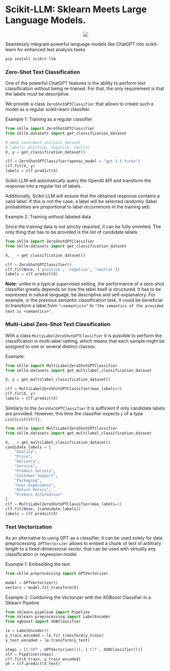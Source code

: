 

# Scikit-LLM: Sklearn Meets Large Language Models.
<p align="center">
  <img src="https://github.com/iryna-kondr/scikit-llm/blob/main/logo.pnpg?raw=true" max-height="200"/>
</p>
Seamlessly integrate powerful language models like ChatGPT into scikit-learn for enhanced text analysis tasks



```bash 
pip install scikit-llm
```



### Zero-Shot Text Classification

One of the powerful ChatGPT features is the ability to perform text classification without being re-trained. For that, the only requirement is that the labels must be descriptive.

We provide a class `ZeroShotGPTClassifier` that allows to create such a model as a regular scikit-learn classifier.

Example 1: Training as a regular classifier
```python
from skllm import ZeroShotGPTClassifier
from skllm.datasets import get_classification_dataset

# demo sentiment analysis dataset
# labels: positive, negative, neutral
X, y = get_classification_dataset() 

clf = ZeroShotGPTClassifier(openai_model = "gpt-3.5-turbo")
clf.fit(X, y)
labels = clf.predict(X)
```
Scikit-LLM will automatically query the OpenAI API and transform the response into a regular list of labels.

Additionally, Scikit-LLM will ensure that the obtained response contains a valid label. If this is not the case, a label will be selected randomly (label probabilities are proportional to label occurrences in the training set).

Example 2: Training without labeled data

Since the training data is not strictly required, it can be fully ommited. The only thing that has to be provided is the list of candidate labels.

```python
from skllm import ZeroShotGPTClassifier
from skllm.datasets import get_classification_dataset

X, _ = get_classification_dataset()

clf = ZeroShotGPTClassifier()
clf.fit(None, ['positive', 'negative', 'neutral'])
labels = clf.predict(X)

```

**Note:** unlike in a typical supervised setting, the performance of a zero-shot classifier greatly depends on how the label itself is structured. It has to be expressed in natural language, be descriptive and self-explanatory. For example, in the previous semantic classification task, it could be beneficial to transform a label from `"<semantics>"` to `"the semantics of the provided text is <semantics>"`. 


### Multi-Label Zero-Shot Text Classification

With a class `MultiLabelZeroShotGPTClassifier` it is possible to perform the classification in multi-label setting, which means that each sample might be assigned to one or several distinct classes.

Example: 

```python
from skllm import MultiLabelZeroShotGPTClassifier
from skllm.datasets import get_multilabel_classification_dataset

X, y = get_multilabel_classification_dataset()

clf = MultiLabelZeroShotGPTClassifier(max_labels=3)
clf.fit(X, y)
labels = clf.predict(X)
```

Similarly to the `ZeroShotGPTClassifier` it is sufficient if only candidate labels are provided. However, this time the classifier expects `y` of a type `List[List[str]]`.

```python
from skllm import MultiLabelZeroShotGPTClassifier
from skllm.datasets import get_multilabel_classification_dataset

X, _ = get_multilabel_classification_dataset()
candidate_labels = [
    "Quality", 
    "Price", 
    "Delivery", 
    "Service", 
    "Product Variety", 
    "Customer Support", 
    "Packaging", 
    "User Experience", 
    "Return Policy", 
    "Product Information"
]
clf = MultiLabelZeroShotGPTClassifier(max_labels=3)
clf.fit(None, [candidate_labels])
labels = clf.predict(X)
```

### Text Vectorization

As an alternative to using GPT as a classifier, it can be used solely for data preprocessing. `GPTVectorizer` allows to embed a chunk of text of arbitrary length to a fixed-dimensional vector, that can be used with virtually any classification or regression model.

Example 1: Embedding the text
```python
from skllm.preprocessing import GPTVectorizer

model = GPTVectorizer()
vectors = model.fit_transform(X)
```

Example 2: Combining the Vectorizer with the XGBoost Classifier in a Sklearn Pipeline
```python
from sklearn.pipeline import Pipeline
from sklearn.preprocessing import LabelEncoder
from xgboost import XGBClassifier

le = LabelEncoder()
y_train_encoded = le.fit_transform(y_train)
y_test_encoded = le.transform(y_test)

steps = [('GPT', GPTVectorizer()), ('Clf', XGBClassifier())]
clf = Pipeline(steps)
clf.fit(X_train, y_train_encoded)
yh = clf.predict(X_test)
```

